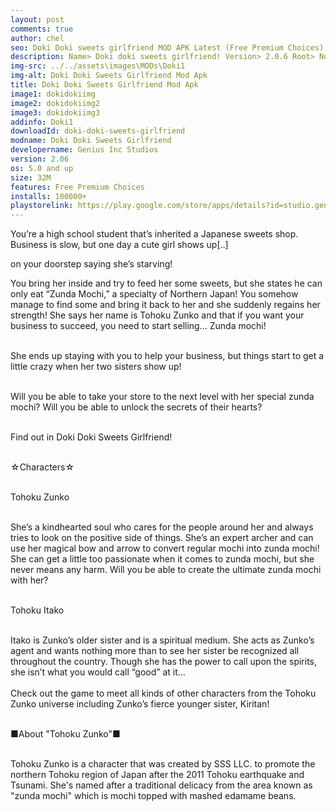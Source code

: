 ```yaml
---
layout: post
comments: true
author: chel
seo: Doki Doki sweets girlfriend MOD APK Latest (Free Premium Choices) 
description: Name> Doki doki sweets girlfriend! Version> 2.0.6 Root> No Mod features> Free Premium Choices Preview Tutorial Install> Install Steps> Download
img-src: ../../assets\images\MODs\Doki1
img-alt: Doki Doki Sweets Girlfriend Mod Apk
title: Doki Doki Sweets Girlfriend Mod Apk
image1: dokidokiimg
image2: dokidokiimg2
image3: dokidokiimg3
addinfo: Doki1
downloadId: doki-doki-sweets-girlfriend
modname: Doki Doki Sweets Girlfriend
developername: Genius Inc Studios
version: 2.06
os: 5.0 and up
size: 32M
features: Free Premium Choices
installs: 100000+
playstorelink: https://play.google.com/store/apps/details?id=studio.genius.zunko
---
```

<p>You’re a high school student that’s inherited a Japanese sweets shop. Business is slow, but one day a cute girl shows up[..]

on your doorstep saying she’s starving!

You bring her inside and try to feed her some sweets, but she states he can only eat “Zunda Mochi,” a specialty of Northern Japan! You somehow manage to find some and bring it back to her and she suddenly regains her strength! She says her name is Tohoku Zunko and that if you want your business to succeed, you need to start selling... Zunda mochi!<br><br>

She ends up staying with you to help your business, but things start to get a little crazy when her two sisters show up!<br><br>

Will you be able to take your store to the next level with her special zunda mochi? Will you be able to unlock the secrets of their hearts?<br><br>

Find out in Doki Doki Sweets Girlfriend!<br><br>

☆Characters☆<br><br>

Tohoku Zunko<br><br>

She’s a kindhearted soul who cares for the people around her and always tries to look on the positive side of things. She’s an expert archer and can use her magical bow and arrow to convert regular mochi into zunda mochi! She can get a little too passionate when it comes to zunda mochi, but she never means any harm. Will you be able to create the ultimate zunda mochi with her?<br><br>

Tohoku Itako<br><br>

Itako is Zunko’s older sister and is a spiritual medium. She acts as Zunko’s agent and wants nothing more than to see her sister be recognized all throughout the country. Though she has the power to call upon the spirits, she isn’t what you would call “good” at it…<br><br>
Check out the game to meet all kinds of other characters from the Tohoku Zunko universe including Zunko’s fierce younger sister, Kiritan!<br><br>

■About "Tohoku Zunko"■<br><br>

Tohoku Zunko is a character that was created by SSS LLC. to promote the northern Tohoku region of Japan after the 2011 Tohoku earthquake and Tsunami. She's named after a traditional delicacy from the area known as "zunda mochi" which is mochi topped with mashed edamame beans.</p>